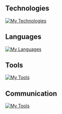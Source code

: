 ## Technologies

[![My Technologies](https://skillicons.dev/icons?i=react,bootstrap,vite,gradle,maven,nodejs)](https://skillicons.dev)

## Languages

[![My Languages](https://skillicons.dev/icons?i=html,css,sass,mysql,js,cs,py,java)](https://skillicons.dev)

## Tools

[![My Tools](https://skillicons.dev/icons?i=idea,vscode,unity,ableton,stackoverflow,codepen,git,github)](https://skillicons.dev)

## Communication

[![My Tools](https://skillicons.dev/icons?i=instagram,discord)](https://skillicons.dev)
